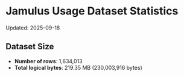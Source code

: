 # Jamulus Usage Dataset Statistics

Updated: 2025-09-18

## Dataset Size
- **Number of rows**: 1,634,013
- **Total logical bytes**: 219.35 MB (230,003,916 bytes)
